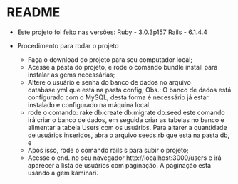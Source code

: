 # README

- Este projeto foi feito nas versões:
  Ruby - 3.0.3p157
  Rails - 6.1.4.4

- Procedimento para rodar o projeto
  - Faça o download do projeto para seu computador local;
  - Acesse a pasta do projeto, e rode o comando bundle install para instalar as gems necessárias;
  - Altere o usuário e senha do banco de dados no arquivo database.yml que está na pasta config;
    Obs.: O banco de dados está configurado com o MySQL, desta forma é necessário já estar instalado e configurado na máquina local.
  - rode o comando: rake db:create db:migrate db:seed
    este comando irá criar o banco de dados, em seguida criar as tabelas no banco e alimentar a tabela Users com os usuários. Para altarer a quantidade de usuários inseridos, abra o arquivo seeds.rb que está na pasta db, e
  - Após isso, rode o comando rails s para subir o projeto;
  - Acesse o end. no seu navegador http://localhost:3000/users e irá aparecer a lista de usuários com paginação. A paginação está usando a gem kaminari.
